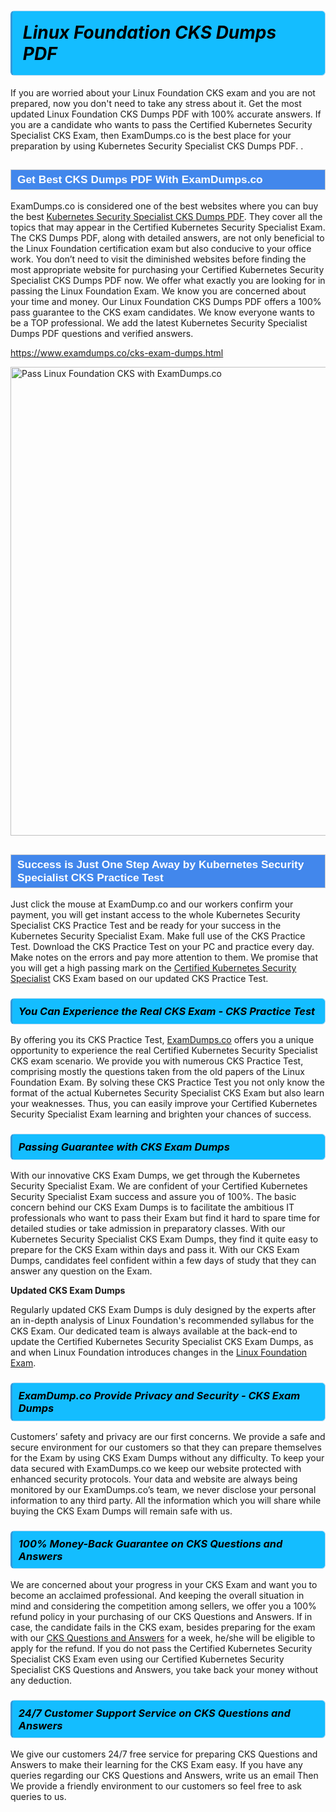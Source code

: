 <h1>                <strong><span style="display: block; color: #000000; background: #14BDFF; border: 0.5px solid #AED6F1; border-left: 3px solid #3498DB; padding: .6em; border-radius: 6px;">                     <em>Linux Foundation CKS <span class="exam_variation">Dumps PDF</span> </em>                </span></strong>            </h1>                        <p>If you are worried about your Linux Foundation CKS exam and you are not prepared, now you don't need to take any stress about it.             Get the most updated Linux Foundation CKS <span class="exam_variation">Dumps PDF</span> with 100% accurate answers. If you are a candidate who wants to pass the             Certified Kubernetes Security Specialist CKS Exam, then ExamDumps.co is the best place for your preparation by using Kubernetes Security Specialist CKS <span class="exam_variation">Dumps PDF</span>. .</p>                        <h2 style="background: #4287ec; border: 1px solid #cccccc; padding: 5px 10px;">                <span style="color: #ffffff;">                    <span style="font-size: 11pt;">                        <span style="line-height: normal;">                            <span style="font-family: Calibri,sans-serif;">                                <strong>                                    <span style="font-size: 13.0pt;">Get Best CKS <span class="exam_variation">Dumps PDF</span> With ExamDumps.co</span>                                </strong>                            </span>                        </span>                    </span>                </span>            </h2>                        <p>ExamDumps.co is considered one of the best websites where you can buy the best <a href="https://www.examdumps.co/kubernetes-security-specialist-exam-dumps.html">Kubernetes Security Specialist CKS <span class="exam_variation">Dumps PDF</span></a>.             They cover all the topics that may appear in the Certified Kubernetes Security Specialist Exam. The CKS <span class="exam_variation">Dumps PDF</span>,             along with detailed answers, are not only beneficial to the Linux Foundation certification exam but also conducive to your office work.             You don’t need to visit the diminished websites before finding the most appropriate website for purchasing your             Certified Kubernetes Security Specialist CKS <span class="exam_variation">Dumps PDF</span> now. We offer what exactly you are looking for in passing the Linux Foundation Exam.             We know you are concerned about your time and money. Our Linux Foundation CKS <span class="exam_variation">Dumps PDF</span> offers a 100% pass guarantee to the             CKS exam candidates. We know everyone wants to be a TOP professional. We add the latest Kubernetes Security Specialist <span class="exam_variation">Dumps PDF</span> questions and verified answers.</p>                        <p><a href="https://www.examdumps.co/cks-exam-dumps.html">https://www.examdumps.co/cks-exam-dumps.html</a></p>                        <p><a href="https://www.examdumps.co/"><img src="https://www.examdumps.co//images/banners/big-sale-20-percent-discount-offer-examdumps.jpg" class="postImage" alt="Pass Linux Foundation CKS with ExamDumps.co" width="750"></a></p>                            <h2 style="background: #4287ec; border: 1px solid #cccccc; padding: 5px 10px;">                <span style="color: #ffffff;">                    <span style="font-size: 11pt;">                        <span style="line-height: normal;">                            <span style="font-family: Calibri,sans-serif;">                                <strong>                                    <span style="font-size: 13.0pt;">Success is Just One Step Away by Kubernetes Security Specialist CKS <span class="exam_variation2">Practice Test</span></span>                                </strong>                            </span>                        </span>                    </span>                </span>            </h2>                        <p>Just click the mouse at ExamDump.co and our workers confirm your payment, you will get instant access to the whole Kubernetes Security Specialist CKS <span class="exam_variation2">Practice Test</span>             and be ready for your success in the Kubernetes Security Specialist Exam. Make full use of the CKS <span class="exam_variation2">Practice Test</span>. Download the CKS <span class="exam_variation2">Practice Test</span> on your             PC and practice every day. Make notes on the errors and pay more attention to them. We promise that you will get a high passing mark on the             <a href="https://www.examdumps.co/cks-exam-dumps.html">Certified Kubernetes Security Specialist</a> CKS Exam based on our updated CKS <span class="exam_variation2">Practice Test</span>.</p>                        <h3>                <strong>                    <span style="display: block; color: #000000; background: #14BDFF; border: 0.5px solid #AED6F1; border-left: 3px solid #3498DB; padding: .6em; border-radius: 6px;">                        <em>You Can Experience the Real CKS Exam - CKS <span class="exam_variation2">Practice Test</span></em>                    </span>                </strong>            </h3>                        <p>By offering you its CKS <span class="exam_variation2">Practice Test</span>, <a href="https://www.examdumps.co/">ExamDumps.co</a> offers you a unique opportunity to experience the real             Certified Kubernetes Security Specialist CKS exam scenario. We provide you with numerous CKS <span class="exam_variation2">Practice Test</span>, comprising mostly             the questions taken from the old papers of the Linux Foundation Exam. By solving these CKS <span class="exam_variation2">Practice Test</span> you not only know the format of the actual             Kubernetes Security Specialist CKS Exam but also learn your weaknesses. Thus, you can easily improve your             Certified Kubernetes Security Specialist Exam learning and brighten your chances of success.</p>                        <h3>                <strong>                    <span style="display: block; color: #000000; background: #14BDFF; border: 0.5px solid #AED6F1; border-left: 3px solid #3498DB; padding: .6em; border-radius: 6px;">                        <em>Passing Guarantee with CKS <span class="exam_variation3">Exam Dumps</span></em>                    </span>                </strong>            </h3>                        <p>With our innovative CKS <span class="exam_variation3">Exam Dumps</span>, we get through the Kubernetes Security Specialist Exam. We are confident of your Certified Kubernetes Security Specialist Exam             success and assure you of 100%. The basic concern behind our CKS <span class="exam_variation3">Exam Dumps</span> is to facilitate the ambitious IT professionals who want to pass their             Exam but find it hard to spare time for detailed studies or take admission in preparatory classes. With our Kubernetes Security Specialist CKS <span class="exam_variation3">Exam Dumps</span>, they             find it quite easy to prepare for the CKS Exam within days and pass it. With our CKS <span class="exam_variation3">Exam Dumps</span>, candidates feel confident within a few days of             study that they can answer any question on the Exam.</p>                        <p><strong>Updated CKS <span class="exam_variation3">Exam Dumps</span></strong></p>                        <p>Regularly updated CKS <span class="exam_variation3">Exam Dumps</span> is duly designed by the experts after an in-depth analysis of Linux Foundation's recommended syllabus for the CKS Exam.             Our dedicated team is always available at the back-end to update the Certified Kubernetes Security Specialist CKS <span class="exam_variation3">Exam Dumps</span>,             as and when Linux Foundation introduces changes in the <a href="https://www.examdumps.co/linux-foundation-exam-dumps.html">Linux Foundation Exam</a>.</p>                        <h3>                <strong>                    <span style="display: block; color: #000000; background: #14BDFF; border: 0.5px solid #AED6F1; border-left: 3px solid #3498DB; padding: .6em; border-radius: 6px;">                        <em>ExamDump.co Provide Privacy and Security - CKS <span class="exam_variation3">Exam Dumps</span></em>                    </span>                </strong>            </h3>                        <p>Customers’ safety and privacy are our first concerns. We provide a safe and secure environment for our customers so that they can prepare themselves for the Exam by using             CKS <span class="exam_variation3">Exam Dumps</span> without any difficulty. To keep your data secured with ExamDumps.co we keep our website protected with enhanced security protocols. Your data and website             are always being monitored by our ExamDumps.co’s team, we never disclose your personal information to any third party. All the information which you will share while buying             the CKS <span class="exam_variation3">Exam Dumps</span> will remain safe with us.</p>                        <h3>                <strong>                    <span style="display: block; color: #000000; background: #14BDFF; border: 0.5px solid #AED6F1; border-left: 3px solid #3498DB; padding: .6em; border-radius: 6px;">                        <em>100% Money-Back Guarantee on CKS <span class="exam_variation4">Questions and Answers</span></em>                    </span>                </strong>            </h3>                        <p>We are concerned about your progress in your CKS Exam and want you to become an acclaimed professional. And keeping the overall situation in mind and             considering the competition among sellers, we offer you a 100% refund policy in your purchasing of our CKS <span class="exam_variation4">Questions and Answers</span>. If in case, the candidate fails in the             CKS exam, besides preparing for the exam with our <a href="https://www.examdumps.co/cks-exam-dumps.html">CKS <span class="exam_variation4">Questions and Answers</span></a> for a week, he/she will be eligible to apply for the refund. If you do not pass the             Certified Kubernetes Security Specialist CKS Exam even using our Certified Kubernetes Security Specialist CKS <span class="exam_variation4">Questions and Answers</span>, you             take back your money without any deduction.</p>                        <h3>                <strong>                    <span style="display: block; color: #000000; background: #14BDFF; border: 0.5px solid #AED6F1; border-left: 3px solid #3498DB; padding: .6em; border-radius: 6px;">                        <em>24/7 Customer Support Service on CKS <span class="exam_variation4">Questions and Answers</span></em>                    </span>                </strong>            </h3>                        <p>We give our customers 24/7 free service for preparing CKS <span class="exam_variation4">Questions and Answers</span> to make their learning for the CKS Exam easy. If you have any queries regarding our             CKS <span class="exam_variation4">Questions and Answers</span>, write us an email Then We provide a friendly environment to our customers so feel free to ask queries to us.</p>                    
